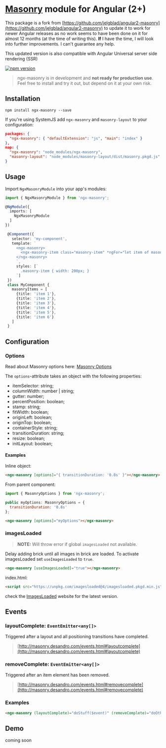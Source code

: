 # [Masonry](https://github.com/desandro/masonry) module for Angular (2+)

This package is a fork from [https://github.com/jelgblad/angular2-masonry](https://github.com/jelgblad/angular2-masonry) to update it to work for newer Angular releases as no work seems to have been done on it for almost 12 months (at the time of writing this). **If** I have the time, I will look into further improvements. I can't guarantee any help.

This updated version is also compatible with Angular Universal server side rendering (SSR)

[![npm version](https://badge.fury.io/js/ngx-masonry.svg)](https://www.npmjs.com/package/ngx-masonry)

> ngx-masonry is in development and **not ready for production use**.
> Feel free to install and try it out, but depend on it at your own risk.

## Installation

`npm install ngx-masonry --save`
 
If you're using SystemJS add `ngx-masonry` and `masonry-layout` to your configuration:
```json
packages: {
  "ngx-masonry": { "defaultExtension": "js", "main": "index" }
},
map: {
  "ngx-masonry": "node_modules/ngx-masonry",
  "masonry-layout": "node_modules/masonry-layout/dist/masonry.pkgd.js"
}
```

## Usage

Import `NgxMasonryModule` into your app's modules:

``` typescript
import { NgxMasonryModule } from 'ngx-masonry';

@NgModule({
  imports: [
    NgxMasonryModule
  ]
})
```

```typescript
 @Component({
   selector: 'my-component',
   template: `
     <ngx-masonry>
       <ngx-masonry-item class="masonry-item" *ngFor="let item of masonryItems">{{item.title}}</ngx-masonry-item>
     </ngx-masonry>
     `,
     styles: [`
       .masonry-item { width: 200px; }
     `]
 })
 class MyComponent {
   masonryItems = [
     {title: 'item 1'},
     {title: 'item 2'},
     {title: 'item 3'},
     {title: 'item 4'},
     {title: 'item 5'},
     {title: 'item 6'}
   ]
 }
 ```
  
## Configuration

### Options
Read about Masonry options here: [Masonry Options](http://masonry.desandro.com/options.html)

The `options`-attribute takes an object with the following properties:
* itemSelector: string;
* columnWidth: number | string;
* gutter: number;
* percentPosition: boolean;
* stamp: string;
* fitWidth: boolean;
* originLeft: boolean;
* originTop: boolean;
* containerStyle: string;
* transitionDuration: string;
* resize: boolean;
* initLayout: boolean;

#### Examples

Inline object:
```html
<ngx-masonry [options]="{ transitionDuration: '0.8s' }"></ngx-masonry>
```

From parent component:
```javascript
import { MasonryOptions } from 'ngx-masonry';

public myOptions: MasonryOptions = { 
  transitionDuration: '0.8s' 
};
```
```html
<ngx-masonry [options]="myOptions"></ngx-masonry>
```

### imagesLoaded
>**NOTE:** Will throw error if global `imagesLoaded` not available.

Delay adding brick until all images in brick are loaded.
To activate imagesLoaded set `useImagesLoaded` to `true`.
```html
<ngx-masonry [useImagesLoaded]="true"></ngx-masonry>
```
index.html:
```html
<script src="https://unpkg.com/imagesloaded@4/imagesloaded.pkgd.min.js"></script>
```
check the [ImagesLoaded](https://imagesloaded.desandro.com/) website for the latest version.

## Events
### layoutComplete: `EventEmitter<any[]>`
Triggered after a layout and all positioning transitions have completed.
>[http://masonry.desandro.com/events.html#layoutcomplete](http://masonry.desandro.com/events.html#layoutcomplete)

### removeComplete: `EventEmitter<any[]>`
Triggered after an item element has been removed.
>[http://masonry.desandro.com/events.html#removecomplete](http://masonry.desandro.com/events.html#removecomplete)

### Examples
```html
<ngx-masonry (layoutComplete)="doStuff($event)" (removeComplete)="doOtherStuff($event)"></ngx-masonry>
```

## Demo
coming soon
<!-- * Plunkr: https://plnkr.co/edit/mmi5tk6hvzEazYQUGZUC?p=preview
* Demo project: https://github.com/jelgblad/ngx-masonry-demo -->
